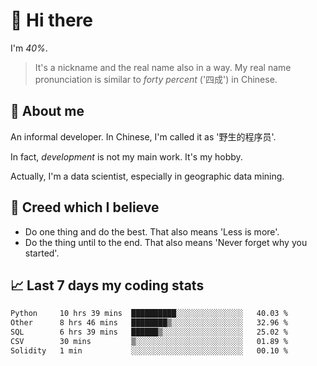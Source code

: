 # 👋 Hi there

I'm *40%*.

> It's a nickname and the real name also in a way.
> My real name pronunciation is similar to *forty percent* ('四成') in Chinese.

## :speech_balloon: About me

An informal developer. In Chinese, I'm called it as '野生的程序员'.

In fact, _development_ is not my main work. It's my hobby.

Actually, I'm a data scientist, especially in geographic data mining.

## :see_no_evil: Creed which I believe

- Do one thing and do the best. That also means 'Less is more'.
- Do the thing until to the end. That also means 'Never forget why you started'.

## :chart_with_upwards_trend: Last 7 days my coding stats

<!--START_SECTION:waka-->

```txt
Python     10 hrs 39 mins  ██████████░░░░░░░░░░░░░░░   40.03 %
Other      8 hrs 46 mins   ████████▒░░░░░░░░░░░░░░░░   32.96 %
SQL        6 hrs 39 mins   ██████▒░░░░░░░░░░░░░░░░░░   25.02 %
CSV        30 mins         ▒░░░░░░░░░░░░░░░░░░░░░░░░   01.89 %
Solidity   1 min           ░░░░░░░░░░░░░░░░░░░░░░░░░   00.10 %
```

<!--END_SECTION:waka-->
